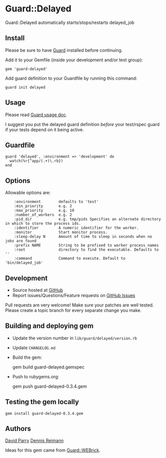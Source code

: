 # Guard::Delayed

Guard::Delayed automatically starts/stops/restarts delayed_job

## Install

Please be sure to have [Guard](http://github.com/guard/guard) installed before continuing.

Add it to your Gemfile (inside your development and/or test group):

    gem 'guard-delayed'

Add guard definition to your Guardfile by running this command:

    guard init delayed

## Usage

Please read [Guard usage doc](http://github.com/guard/guard#readme).

I suggest you put the delayed guard definition *before* your test/rspec guard if your tests depend on it being active.

## Guardfile

    guard 'delayed', :environment => 'development' do
      watch(%r{^app/(.+)\.rb})
    end

## Options

Allowable options are:

```
    :environment        defaults to 'test'
    :min_priority       e.g. 2
    :max_priority       e.g. 10
    :number_of_workers  e.g. 2
    :pid_dir            e.g. tmp/pids Specifies an alternate directory in which to store the process ids.
    :identifier         A numeric identifier for the worker.
    :monitor            Start monitor process.
    :sleep-delay N      Amount of time to sleep in seconds when no jobs are found
    :prefix NAME        String to be prefixed to worker process names
    :root               directory to find the executable. Defaults to ''
    :command            Command to execute. Default to 'bin/delayed_job'
```

## Development

 * Source hosted at [GitHub](http://github.com/suranyami/guard-delayed)
 * Report issues/Questions/Feature requests on [GitHub Issues](http://github.com/suranyami/guard-delayed/issues)

Pull requests are very welcome! Make sure your patches are well tested.
Please create a topic branch for every separate change you make.

## Building and deploying gem

 * Update the version number in `lib/guard/delayed/version.rb`
 * Update `CHANGELOG.md`
 * Build the gem:

    gem build guard-delayed.gemspec

 * Push to rubygems.org:

    gem push guard-delayed-0.3.4.gem

## Testing the gem locally

    gem install guard-delayed-0.3.4.gem


## Authors

[David Parry](https://github.com/suranyami)
[Dennis Reimann](https://github.com/dbloete)

Ideas for this gem came from [Guard::WEBrick](http://github.com/fnichol/guard-webrick).
